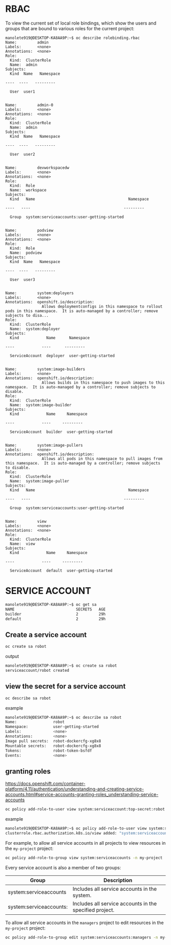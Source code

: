 # RBAC

To view the current set of local role bindings, which show the users and groups that are bound to various roles for the current project:

```
manolete919@DESKTOP-KA8AA9P:~$ oc describe rolebinding.rbac
Name:         admin
Labels:       <none>
Annotations:  <none>
Role:
  Kind:  ClusterRole
  Name:  admin
Subjects:
  Kind  Name   Namespace

----  ----   ---------

  User  user1


Name:         admin-0
Labels:       <none>
Annotations:  <none>
Role:
  Kind:  ClusterRole
  Name:  admin
Subjects:
  Kind  Name   Namespace

----  ----   ---------

  User  user2


Name:         devworkspacedw
Labels:       <none>
Annotations:  <none>
Role:
  Kind:  Role
  Name:  workspace
Subjects:
  Kind   Name                                         Namespace

----   ----                                         ---------

  Group  system:serviceaccounts:user-getting-started


Name:         podview
Labels:       <none>
Annotations:  <none>
Role:
  Kind:  Role
  Name:  podview
Subjects:
  Kind  Name   Namespace

----  ----   ---------

  User  user3


Name:         system:deployers
Labels:       <none>
Annotations:  openshift.io/description:
                Allows deploymentconfigs in this namespace to rollout pods in this namespace.  It is auto-managed by a controller; remove subjects to disa...
Role:
  Kind:  ClusterRole
  Name:  system:deployer
Subjects:
  Kind            Name      Namespace

----            ----      ---------

  ServiceAccount  deployer  user-getting-started


Name:         system:image-builders
Labels:       <none>
Annotations:  openshift.io/description:
                Allows builds in this namespace to push images to this namespace.  It is auto-managed by a controller; remove subjects to disable.
Role:
  Kind:  ClusterRole
  Name:  system:image-builder
Subjects:
  Kind            Name     Namespace

----            ----     ---------

  ServiceAccount  builder  user-getting-started


Name:         system:image-pullers
Labels:       <none>
Annotations:  openshift.io/description:
                Allows all pods in this namespace to pull images from this namespace.  It is auto-managed by a controller; remove subjects to disable.
Role:
  Kind:  ClusterRole
  Name:  system:image-puller
Subjects:
  Kind   Name                                         Namespace

----   ----                                         ---------

  Group  system:serviceaccounts:user-getting-started


Name:         view
Labels:       <none>
Annotations:  <none>
Role:
  Kind:  ClusterRole
  Name:  view
Subjects:
  Kind            Name     Namespace

----            ----     ---------

  ServiceAccount  default  user-getting-started
```

# SERVICE ACCOUNT

```bash
manolete919@DESKTOP-KA8AA9P:~$ oc get sa
NAME                           SECRETS   AGE
builder                        2         29h
default                        2         29h
```

## Create a service account

```bash
oc create sa robot 
```

output

```bash
manolete919@DESKTOP-KA8AA9P:~$ oc create sa robot
serviceaccount/robot created
```

## view the secret for a service account

```bash
oc describe sa robot
```

example

```bash
manolete919@DESKTOP-KA8AA9P:~$ oc describe sa robot
Name:                robot
Namespace:           user-getting-started
Labels:              <none>
Annotations:         <none>
Image pull secrets:  robot-dockercfg-xg8x8
Mountable secrets:   robot-dockercfg-xg8x8
Tokens:              robot-token-bsfdf
Events:              <none>
```

## granting roles

https://docs.openshift.com/container-platform/4.11/authentication/understanding-and-creating-service-accounts.html#service-accounts-granting-roles_understanding-service-accounts

```bash
oc policy add-role-to-user view system:serviceaccount:top-secret:robot
```

example

```bash
manolete919@DESKTOP-KA8AA9P:~$ oc policy add-role-to-user view system:serviceaccount:user-getting-started:robot
clusterrole.rbac.authorization.k8s.io/view added: "system:serviceaccount:user-getting-started:robot"
```

For example, to allow all service accounts in all projects to view resources in the `my-project` project:

```bash
oc policy add-role-to-group view system:serviceaccounts -n my-project
```

Every service account is also a member of two groups:

| Group                            | Description                                             |
| -------------------------------- | ------------------------------------------------------- |
| system:serviceaccounts           | Includes all service accounts in the system.            |
| system:serviceaccounts:<project> | Includes all service accounts in the specified project. |

To allow all service accounts in the `managers` project to edit resources in the `my-project` project:

```bash
oc policy add-role-to-group edit system:serviceaccounts:managers -n my-project
```

